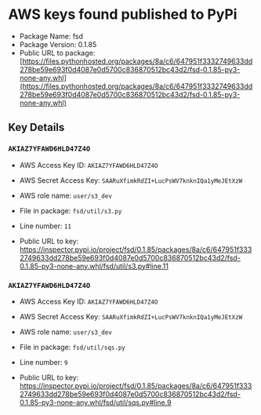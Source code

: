 # AWS keys found published to PyPi

* Package Name: fsd
* Package Version: 0.1.85
* Public URL to package: [https://files.pythonhosted.org/packages/8a/c6/647951f3332749633dd278be59e693f0d4087e0d5700c836870512bc43d2/fsd-0.1.85-py3-none-any.whl](https://files.pythonhosted.org/packages/8a/c6/647951f3332749633dd278be59e693f0d4087e0d5700c836870512bc43d2/fsd-0.1.85-py3-none-any.whl)

## Key Details

### `AKIAZ7YFAWD6HLD47Z4O`

* AWS Access Key ID: `AKIAZ7YFAWD6HLD47Z4O`
* AWS Secret Access Key: `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` 
* AWS role name: `user/s3_dev`
* File in package: `fsd/util/s3.py`
* Line number: `11`

* Public URL to key: https://inspector.pypi.io/project/fsd/0.1.85/packages/8a/c6/647951f3332749633dd278be59e693f0d4087e0d5700c836870512bc43d2/fsd-0.1.85-py3-none-any.whl/fsd/util/s3.py#line.11



### `AKIAZ7YFAWD6HLD47Z4O`

* AWS Access Key ID: `AKIAZ7YFAWD6HLD47Z4O`
* AWS Secret Access Key: `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` 
* AWS role name: `user/s3_dev`
* File in package: `fsd/util/sqs.py`
* Line number: `9`

* Public URL to key: https://inspector.pypi.io/project/fsd/0.1.85/packages/8a/c6/647951f3332749633dd278be59e693f0d4087e0d5700c836870512bc43d2/fsd-0.1.85-py3-none-any.whl/fsd/util/sqs.py#line.9


